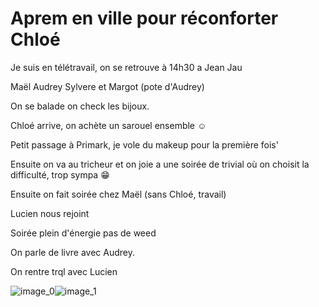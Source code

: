 # Aprem en ville pour réconforter Chloé
Je suis en télétravail, on se retrouve à 14h30 a Jean Jau

Maël Audrey Sylvere et Margot (pote d'Audrey)

On se balade on check les bijoux.

Chloé arrive, on achète un sarouel ensemble ☺️

Petit passage à Primark, je vole du makeup pour la première fois'

Ensuite on va au tricheur et on joie a une soirée de trivial où on choisit la difficulté, trop sympa 😁

Ensuite on fait soirée chez Maël (sans Chloé, travail)

Lucien nous rejoint

Soirée plein d'énergie pas de weed 

On parle de livre avec Audrey.

On rentre trql avec Lucien 

![image_0](images/image_136.jpg)![image_1](images/image_137.jpg)